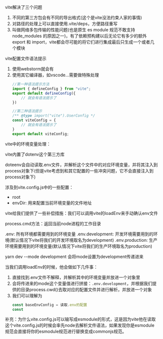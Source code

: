 vite解决了三个问题
1. 不同的第三方包会有不同的导出格式(这个是vite没法约束人家的事情)
2. 对路径的处理上可以直接使用.vite/deps，方便路径重写
3. 叫做网络多包传输的性能问题(也是原生 es module 规范不敢支持 node_modules 的原因之一)，有了依赖预构建以后无论它有多少的额外 export 和 import，vite都会尽可能的将它们进行集成最后只生成一个或者几个模块

vite配置文件语法提示
1. 使用webstorm就会有
2. 使用其它编译器，如vscode...需要做特殊处理
    ```js
    //第一种语法提示方法
    import { defineConfig } from "vite";
    export default defineConfig({
        // 就会有语法提示了
    })

    //第二种语法提示
    /** @type import("vite").UserConfig */
    const viteConfig = {
        // 就会有语法提示了
    }
    export default viteConfig;
    ```
vite中的环境变量处理：

vite内置了dotenv这个第三方库

doteenv会自动读取.env文件，并解析这个文件中的对应环境变量，并将其注入到process对象下(但是vite考虑到和其它配置的一些冲突问题，它不会直接注入到process对象下)

涉及到vite.config.js中的一些配置：
- root
- envDir: 用来配置当前环境变量的文件地址

vite给我们提供了一些补偿措施：我们可以调用vite的loadEnv来手动确认env文件

process.cmd方法：返回当前node进程的工作目录

.env: 所有环境都需要用到的环境变量
.env.development: 开发环境需要用到的环境(默认情况下vite将我们的开发环境取名为development)
.env.production: 生产环境需要用到的环境变量(默认情况下vite将我们的生产环境取名为production)

yarn dev --mode development 会将mode设置为development传递进来

当我们调用loadEnv的时候，他会做如下几件事：
1. 直接找到.env文件不解释，并解析其中的环境变量并放进一个对象里
2. 会将传进来的mode这个变量值进行拼接：```.env.development```，并根据我们提供的目录process.cwd()去取对应的配置文件并进行解析，并放进一个对象
3. 我们可以理解为
    ```js
    const baseEnvConfig = 读取.env的配置
    const 
    ```

补充：为什么vite.config.js可以输写成esmodule的形式，这是因为vite他在读取这个vite.config.js的时候会率先node去解析文件语法，如果发现你是esmodule规范会直接将你的esmodule规范进行替换变成commonjs规范。